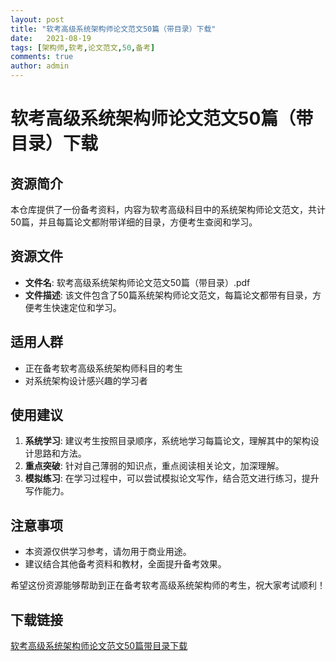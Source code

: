 ```yaml
---
layout: post
title: "软考高级系统架构师论文范文50篇（带目录）下载"
date:   2021-08-19
tags: [架构师,软考,论文范文,50,备考]
comments: true
author: admin
---
```

# 软考高级系统架构师论文范文50篇（带目录）下载

## 资源简介

本仓库提供了一份备考资料，内容为软考高级科目中的系统架构师论文范文，共计50篇，并且每篇论文都附带详细的目录，方便考生查阅和学习。

## 资源文件

- **文件名**: 软考高级系统架构师论文范文50篇（带目录）.pdf
- **文件描述**: 该文件包含了50篇系统架构师论文范文，每篇论文都带有目录，方便考生快速定位和学习。

## 适用人群

- 正在备考软考高级系统架构师科目的考生
- 对系统架构设计感兴趣的学习者

## 使用建议

1. **系统学习**: 建议考生按照目录顺序，系统地学习每篇论文，理解其中的架构设计思路和方法。
2. **重点突破**: 针对自己薄弱的知识点，重点阅读相关论文，加深理解。
3. **模拟练习**: 在学习过程中，可以尝试模拟论文写作，结合范文进行练习，提升写作能力。

## 注意事项

- 本资源仅供学习参考，请勿用于商业用途。
- 建议结合其他备考资料和教材，全面提升备考效果。

希望这份资源能够帮助到正在备考软考高级系统架构师的考生，祝大家考试顺利！

## 下载链接

[软考高级系统架构师论文范文50篇带目录下载](https://pan.quark.cn/s/b0ce936707dc)